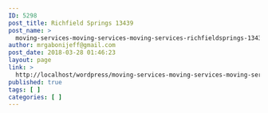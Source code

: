 ```yaml
---
ID: 5298
post_title: Richfield Springs 13439
post_name: >
  moving-services-moving-services-moving-services-richfieldsprings-13439
author: mrgabonijeff@gmail.com
post_date: 2018-03-28 01:46:23
layout: page
link: >
  http://localhost/wordpress/moving-services-moving-services-moving-services-richfieldsprings-13439/
published: true
tags: [ ]
categories: [ ]
---
```

